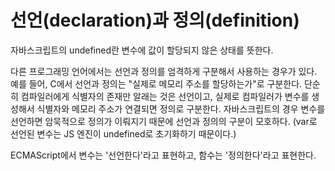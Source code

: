 # 선언(declaration)과 정의(definition)

자바스크립트의 undefined란 변수에 값이 할당되지 않은 상태를 뜻한다.

다른 프로그래밍 언어에서는 선언과 정의를 엄격하게 구분해서 사용하는 경우가 있다. 예를 들어, C에서 선언과 정의는 "실제로 메모리 주소를 할당하는가"로 구분한다. 단순히 컴파일러에게 식별자의 존재만 알래는 것은 선언이고, 실제로 컴파일러가 변수를 생성해서 식별자와 메모리 주소가 연결되면 정의로 구분한다. 자바스크립트의 경우 변수를 선언하면 암묵적으로 정의가 이뤄지기 때문에 선언과 정의의 구분이 모호하다. (var로 선언된 변수는 JS 엔진이 undefined로 초기화하기 때문이다.)

ECMAScript에서 변수는 '선언한다'라고 표현하고, 함수는 '정의한다'라고 표현한다.

